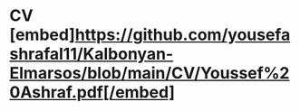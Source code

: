 # CV [embed]https://github.com/yousefashrafal11/Kalbonyan-Elmarsos/blob/main/CV/Youssef%20Ashraf.pdf[/embed]
